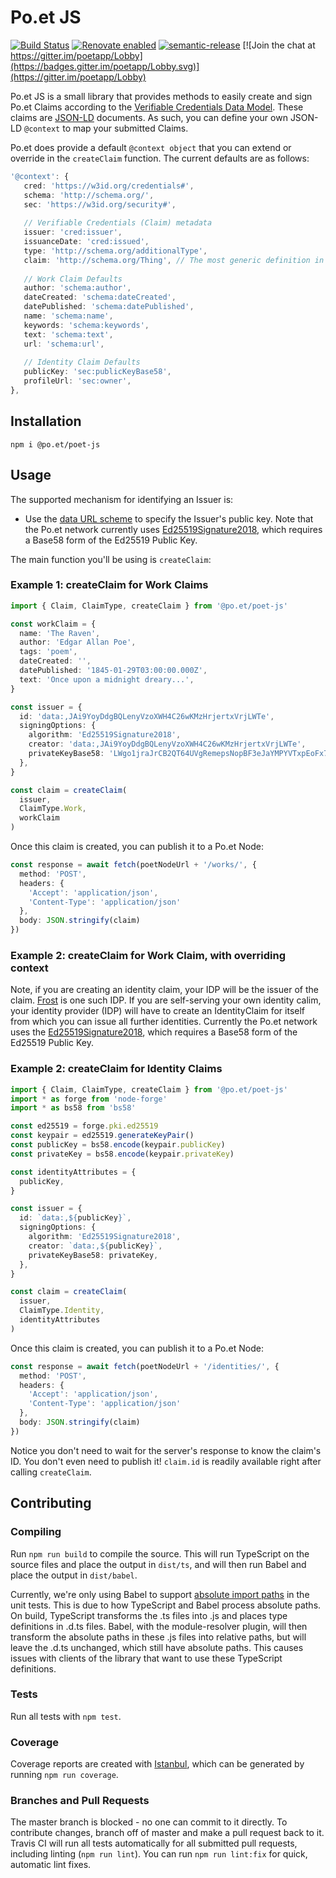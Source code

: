 # Po.et JS

[![Build Status](https://travis-ci.org/poetapp/poet-js.svg?branch=master)](https://travis-ci.org/poetapp/poet-js)
[![Renovate enabled](https://img.shields.io/badge/renovate-enabled-brightgreen.svg)](https://renovatebot.com/)
[![semantic-release](https://img.shields.io/badge/%20%20%F0%9F%93%A6%F0%9F%9A%80-semantic--release-e10079.svg)](https://github.com/semantic-release/semantic-release)
[![Join the chat at https://gitter.im/poetapp/Lobby](https://badges.gitter.im/poetapp/Lobby.svg)](https://gitter.im/poetapp/Lobby)

Po.et JS is a small library that provides methods to easily create and sign Po.et Claims according to the 
[Verifiable Credentials Data Model](https://w3c.github.io/vc-data-model). These claims are [JSON-LD](https://w3c.github.io/json-ld-syntax/)
documents. As such, you can define your own JSON-LD `@context` to map your submitted Claims.

Po.et does provide a default `@context object` that you can extend or override in the `createClaim` function. The current defaults are as follows:

```ts  
'@context': {
   cred: 'https://w3id.org/credentials#',
   schema: 'http://schema.org/',
   sec: 'https://w3id.org/security#',
   
   // Verifiable Credentials (Claim) metadata
   issuer: 'cred:issuer',
   issuanceDate: 'cred:issued',
   type: 'http://schema.org/additionalType',
   claim: 'http://schema.org/Thing', // The most generic definition in schema.org
   
   // Work Claim Defaults
   author: 'schema:author',
   dateCreated: 'schema:dateCreated',
   datePublished: 'schema:datePublished',
   name: 'schema:name',
   keywords: 'schema:keywords',
   text: 'schema:text',
   url: 'schema:url',
   
   // Identity Claim Defaults
   publicKey: 'sec:publicKeyBase58',
   profileUrl: 'sec:owner',
},
```

## Installation

```
npm i @po.et/poet-js
```

## Usage

The supported mechanism for identifying an Issuer is:

* Use the [data URL scheme](https://tools.ietf.org/html/rfc2397) to specify the Issuer's public key. Note that the 
Po.et network currently uses [Ed25519Signature2018](https://w3c-dvcg.github.io/lds-ed25519-2018/), which requires a Base58
form of the Ed25519 Public Key.

The main function you'll be using is `createClaim`:

### Example 1: createClaim for Work Claims <!-- TODO: link to glossary -->

```ts
import { Claim, ClaimType, createClaim } from '@po.et/poet-js'

const workClaim = {
  name: 'The Raven',
  author: 'Edgar Allan Poe',
  tags: 'poem',
  dateCreated: '',
  datePublished: '1845-01-29T03:00:00.000Z',
  text: 'Once upon a midnight dreary...',
}

const issuer = {
  id: 'data:,JAi9YoyDdgBQLenyVzoXWH4C26wKMzHrjertxVrjLWTe',
  signingOptions: {
    algorithm: 'Ed25519Signature2018',
    creator: 'data:,JAi9YoyDdgBQLenyVzoXWH4C26wKMzHrjertxVrjLWTe',
    privateKeyBase58: 'LWgo1jraJrCB2QT64UVgRemepsNopBF3eJaYMPYVTxpEoFx7sSzCb1QysHeJkH2fnGFgHirgVR35Hz5A1PpXuH6'
  },
}

const claim = createClaim(
  issuer,
  ClaimType.Work,
  workClaim
)
```

Once this claim is created, you can publish it to a Po.et Node:

```ts
const response = await fetch(poetNodeUrl + '/works/', {
  method: 'POST',
  headers: {
	'Accept': 'application/json',
	'Content-Type': 'application/json'
  },
  body: JSON.stringify(claim)
})
```

### Example 2: createClaim for Work Claim, with overriding context

Note, if you are creating an identity claim, your IDP will be the issuer of the claim. [Frost](https://frost.po.et/) is one such IDP.
If you are self-serving your own identity calim, your identity provider (IDP) will have to create an IdentityClaim for 
itself from which you can issue all further identities. Currently the Po.et network uses the [Ed25519Signature2018](https://w3c-dvcg.github.io/lds-ed25519-2018/), 
which requires a Base58 form of the Ed25519 Public Key.

### Example 2: createClaim for Identity Claims <!-- TODO: link to glossary -->

```ts
import { Claim, ClaimType, createClaim } from '@po.et/poet-js'
import * as forge from 'node-forge'
import * as bs58 from 'bs58'

const ed25519 = forge.pki.ed25519
const keypair = ed25519.generateKeyPair()
const publicKey = bs58.encode(keypair.publicKey)
const privateKey = bs58.encode(keypair.privateKey)

const identityAttributes = {
  publicKey,
}

const issuer = {
  id: `data:,${publicKey}`,
  signingOptions: {
    algorithm: 'Ed25519Signature2018',
    creator: `data:,${publicKey}`,
    privateKeyBase58: privateKey,
  },
}

const claim = createClaim(
  issuer,
  ClaimType.Identity,
  identityAttributes
)
```

Once this claim is created, you can publish it to a Po.et Node:

```ts
const response = await fetch(poetNodeUrl + '/identities/', {
  method: 'POST',
  headers: {
	'Accept': 'application/json',
	'Content-Type': 'application/json'
  },
  body: JSON.stringify(claim)
})
```

Notice you don't need to wait for the server's response to know the claim's ID. You don't even need to publish it! `claim.id` is readily available right after calling `createClaim`.

## Contributing

### Compiling

Run `npm run build` to compile the source. This will run TypeScript on the source files and place the output in `dist/ts`, and will then run Babel and place the output in `dist/babel`.

Currently, we're only using Babel to support [absolute import paths](https://github.com/tleunen/babel-plugin-module-resolver) in the unit tests. This is due to how TypeScript and Babel process absolute paths. On build, TypeScript transforms the .ts files into .js and places type definitions in .d.ts files. Babel, with the module-resolver plugin, will then transform the absolute paths in these .js files into relative paths, but will leave the .d.ts unchanged, which still have absolute paths. This causes issues with clients of the library that want to use these TypeScript definitions.   

### Tests

Run all tests with `npm test`.

### Coverage

Coverage reports are created with [Istanbul](https://github.com/istanbuljs/nyc), which can be generated by running `npm run coverage`.

### Branches and Pull Requests

The master branch is blocked - no one can commit to it directly. To contribute changes, branch off of master and make a pull request back to it. Travis CI will run all tests automatically for all submitted pull requests, including linting (`npm run lint`). You can run `npm run lint:fix` for quick, automatic lint fixes.
